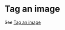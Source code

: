 # Tag an image

See [Tag an image](Domain_2_Image_Creation_Management_and_Registry/Demonstrate_tagging_an_image.md)
